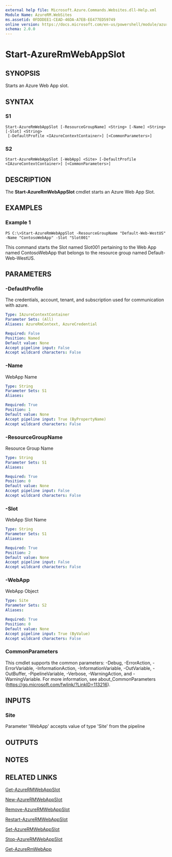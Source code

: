 ```yaml
---
external help file: Microsoft.Azure.Commands.Websites.dll-Help.xml
Module Name: AzureRM.WebSites
ms.assetid: 0FDDDEE1-CEAD-46DA-A7EB-EE477ED59749
online version: https://docs.microsoft.com/en-us/powershell/module/azurerm.websites/start-azurermwebappslot
schema: 2.0.0
---
```


# Start-AzureRmWebAppSlot

## SYNOPSIS
Starts an Azure Web App slot.

## SYNTAX

### S1
```
Start-AzureRmWebAppSlot [-ResourceGroupName] <String> [-Name] <String> [-Slot] <String>
 [-DefaultProfile <IAzureContextContainer>] [<CommonParameters>]
```

### S2
```
Start-AzureRmWebAppSlot [-WebApp] <Site> [-DefaultProfile <IAzureContextContainer>] [<CommonParameters>]
```

## DESCRIPTION
The **Start-AzureRmWebAppSlot** cmdlet starts an Azure Web App Slot.

## EXAMPLES

### Example 1
```
PS C:\>Start-AzureRmWebAppSlot -ResourceGroupName "Default-Web-WestUS" -Name "ContosoWebApp" -Slot "Slot001"
```

This command starts the Slot named Slot001 pertaining to the Web App named ContosoWebApp that belongs to the resource group named Default-Web-WestUS.

## PARAMETERS

### -DefaultProfile
The credentials, account, tenant, and subscription used for communication with azure.

```yaml
Type: IAzureContextContainer
Parameter Sets: (All)
Aliases: AzureRmContext, AzureCredential

Required: False
Position: Named
Default value: None
Accept pipeline input: False
Accept wildcard characters: False
```

### -Name
WebApp Name

```yaml
Type: String
Parameter Sets: S1
Aliases: 

Required: True
Position: 1
Default value: None
Accept pipeline input: True (ByPropertyName)
Accept wildcard characters: False
```

### -ResourceGroupName
Resource Group Name

```yaml
Type: String
Parameter Sets: S1
Aliases: 

Required: True
Position: 0
Default value: None
Accept pipeline input: False
Accept wildcard characters: False
```

### -Slot
WebApp Slot Name

```yaml
Type: String
Parameter Sets: S1
Aliases: 

Required: True
Position: 2
Default value: None
Accept pipeline input: False
Accept wildcard characters: False
```

### -WebApp
WebApp Object

```yaml
Type: Site
Parameter Sets: S2
Aliases: 

Required: True
Position: 0
Default value: None
Accept pipeline input: True (ByValue)
Accept wildcard characters: False
```

### CommonParameters
This cmdlet supports the common parameters: -Debug, -ErrorAction, -ErrorVariable, -InformationAction, -InformationVariable, -OutVariable, -OutBuffer, -PipelineVariable, -Verbose, -WarningAction, and -WarningVariable. For more information, see about_CommonParameters (https://go.microsoft.com/fwlink/?LinkID=113216).

## INPUTS

### Site
Parameter 'WebApp' accepts value of type 'Site' from the pipeline

## OUTPUTS

## NOTES

## RELATED LINKS

[Get-AzureRMWebAppSlot](./Get-AzureRMWebAppSlot.md)

[New-AzureRMWebAppSlot](./New-AzureRMWebAppSlot.md)

[Remove-AzureRMWebAppSlot](./Remove-AzureRMWebAppSlot.md)

[Restart-AzureRMWebAppSlot](./Restart-AzureRMWebAppSlot.md)

[Set-AzureRMWebAppSlot](./Set-AzureRMWebAppSlot.md)

[Stop-AzureRMWebAppSlot](./Stop-AzureRMWebAppSlot.md)

[Get-AzureRmWebApp](./Get-AzureRmWebApp.md)
